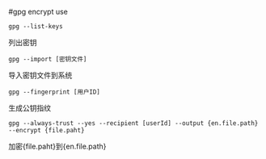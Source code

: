 #gpg encrypt use

	gpg --list-keys
列出密钥

	gpg --import [密钥文件]
导入密钥文件到系统

	gpg --fingerprint [用户ID]
生成公钥指纹

	gpg --always-trust --yes --recipient [userId] --output {en.file.path}  --encrypt {file.paht}
加密{file.paht}到{en.file.path}

